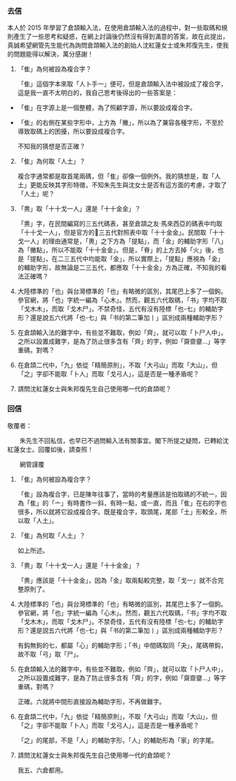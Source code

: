 ### 去信
本人於 2015 年學習了倉頡輸入法，在使用倉頡輸入法的過程中，對一些取碼和規則產生了一些思考和疑惑，在網上討論後仍然沒有得到滿意的答案，故在此提出，真誠希望網管先生能代為詢問倉頡輸入法的創始人沈紅蓮女士或朱邦復先生，使我的問題能得以解決，萬分感謝！

1. 「隹」為何被設為複合字？

    「隹」這個字本來取「人卜手一」便可，但是倉頡輸入法中被設成了複合字，這是我一直不太明白的，我自己思考後得出的一些答案是：

- 「隹」在字源上是一個整體，為了照顧字源，所以要設成複合字。

- 「隹」的右側在某些字形中，上方為「撇」，所以為了兼容各種字形，不至於導致取碼上的困擾，所以要設成複合字。

    不知我的猜想是否正確？

2. 「隹」為何取「人土」？

    複合字通常都是取首尾兩碼，但「隹」卻像一個例外。我的猜想是，取「人土」更能反映其字形特徵，不知朱先生與沈女士是否有這方面的考慮，才取了「人土」呢？

3. 「軣」取「十十戈一人」還是「十十金金」？

    「軣」字，在民間編寫的三五代碼表，甚至倉頡之友‧馬來西亞的碼表中均取「十十戈一人」，但是官方的三五代對照表中取「十十金金」。民間取「十十戈一人」的理由通常是，「軣」之下方為「提點」，而「金」的輔助字形「八」為「撇點」，所以不能取「十十金金」。但是，「脊」的上方去掉「火」後，也是「提點」，在二三五代中均能取「金」，所以實際上，「提點」應視為「金」的輔助字形，故無論是二三五代，都應取「十十金金」方為正確，不知我的看法正確嗎？

4. 大陸標準的「也」與台灣標準的「也」有略微的區別，其尾巴上多了一個鉤。參官網，將「也」字統一編為「心木」。然而，觀五六代取碼，「书」字均不取「戈木木」，而取「戈木尸」。不禁奇怪，五代有沒有陸標「也-七」的輔助字形？還是說五六代將「也-七」與「书的第二筆加丨」區別成兩種輔助字形？

5. 在倉頡輸入法的難字中，有些並不難取，例如「齊」，就可以取「卜尸人中」，之所以設置成難字，是為了防止很多含有「齊」的字，例如「齋齌齏…」等字重碼，對嗎？

6. 在倉頡二代中，「九」依從「精簡原則」，不取「大弓山」而取「大山」，但「之」字卻不能取「卜人」而取「戈弓人」，這是否是一種矛盾呢？

7. 請問沈紅蓮女士與朱邦復先生自己使用哪一代的倉頡呢？

### 回信
敬覆者：

　　朱先生不回私信，也早已不過問輸入法有關事宜。閣下所提之疑問，已轉給沈紅蓮女士。回覆如後，請查照！

　　網管謹覆


1. 「隹」為何被設為複合字？

    「隹」設為複合字，已是陳年往事了，當時的考量應該是怕取碼的不統一，因為「隹」的「亠」有時書作一斜，有時一點，或一直，而且「隹」在右的字也很多，所以就將它設成複合字。既是複合字，取頭尾，尾部「土」形較全，所以取「人土」。

2. 「隹」為何取「人土」？

    如上所述。

3. 「軣」取「十十戈一人」還是「十十金金」？

    「軣」應該是「十十金金」，因為「金」取兩點較完整，取「戈一」就不合完整原則了。

4. 大陸標準的「也」與台灣標準的「也」有略微的區別，其尾巴上多了一個鉤。參官網，將「也」字統一編為「心木」。然而，觀五六代取碼，「书」字均不取「戈木木」，而取「戈木尸」。不禁奇怪，五代有沒有陸標「也-七」的輔助字形？還是説五六代將「也-七」與「书的第二筆加丨」區別成兩種輔助字形？

    有鈎無鉤的七，都屬「心」的輔助字形；「书」中間碼取同「夬」，尾碼帶鈎，故不取「弓」取「尸」。

5. 在倉頡輸入法的難字中，有些並不難取，例如「齊」，就可以取「卜尸人中」，之所以設置成難字，是為了防止很多含有「齊」的字，例如「齋齌齏…」等字重碼，對嗎？

    正確。六就將中間形直接設為輔助字形，不再做難字。

6. 在倉頡二代中，「九」依從「精簡原則」，不取「大弓山」而取「大山」，但「之」字卻不能取「卜人」而取「戈弓人」，這是否是一種矛盾呢？

    「之」的尾部，不是「人」的輔助字形，「人」的輔助形為「家」的字尾。

7. 請問沈紅蓮女士與朱邦復先生自己使用哪一代的倉頡呢？

    我五、六倉都用。
